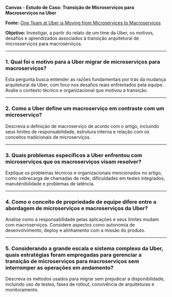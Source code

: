 **Canvas - Estudo de Caso: Transição de Microserviços para Macroserviços na Uber**

**Fonte:** [One Team at Uber is Moving from Microservices to Macroservices](https://highscalability.com/one-team-at-uber-is-moving-from-microservices-to-macroservic/)

**Objetivo:** Investigar, a partir do relato de um time da Uber, os motivos, desafios e aprendizados associados à transição arquitetural de microsserviços para macroserviços.

---

### **1. Qual foi o motivo para a Uber migrar de microserviços para macroserviços?**

Esta pergunta busca entender as razões fundamentais por trás da mudança arquitetural da Uber, com foco nos desafios reais enfrentados pela equipe. Avalie o contexto técnico e organizacional que motivou a transição.

---

### **2. Como a Uber define um macroserviço em contraste com um microserviço?**

Descreva a definição de macroserviço de acordo com o artigo, incluindo seus limites de responsabilidade, estrutura interna e relação com os conceitos tradicionais de microserviços.

---

### **3. Quais problemas específicos a Uber enfrentou com microserviços que os macroserviços visam resolver?**

Explique os problemas técnicos e organizacionais mencionados no artigo, como sobrecarga de chamadas de rede, dificuldades em testes integrados, manutenibilidade e problemas de latência.

---

### **4. Como o conceito de propriedade de equipe difere entre a abordagem de microserviços e macroserviços da Uber?**

Analise como a responsabilidade pelas aplicações e seus limites mudam com macroserviços. Considere aspectos como autonomia de desenvolvimento, deploy e alinhamento com a missão do produto.

---

### **5. Considerando a grande escala e sistema complexo da Uber, quais estratégias foram empregadas para gerenciar a transição de microserviços para macroserviços sem interromper as operações em andamento?**

Descreva os métodos usados para migrar sem prejudicar a disponibilidade, incluindo uso de testes, fases de rollout, convivência de arquiteturas e monitoramento.

